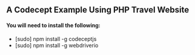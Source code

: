 ## A Codecept Example Using PHP Travel Website
#### You will need to install the following:
* [sudo] npm install -g codeceptjs
* [sudo] npm install -g webdriverio



